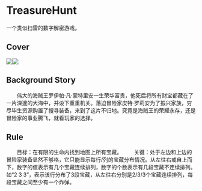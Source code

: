# TreasureHunt
一个类似扫雷的数字解密游戏。
## Cover
![](https://github.com/Sandigle/TreasureHunt/raw/master/image/cover_1.jpg)![](https://github.com/Sandigle/TreasureHunt/raw/master/image/cover_2.jpg)  
## Background Story
　　伟大的海贼王罗伊帕·凡·蒙特里安一生荣华富贵，他死后将所有财宝都藏在了一片深邃的大海中，并设下重重机关。落迫冒险家皮特·罗莉安为了振兴家族，穷尽毕生资源购置了搜寻装备，来到了这片不归地。究竟是海贼王的荣耀永存，还是冒险家的事业腾飞，就看玩家的选择。

## Rule
　　目标：在有限的生命内找到地图上所有宝藏。
　　关键：处于左边和上边的冒险家装备显然不够格，它只能显示每行/列的宝藏分布情况。从左往右或自上而下，数字的值表示有几个宝藏连续排列，数字的个数表示有几段宝藏不连续排列。如“2 3 3”，表示该行分布了3段宝藏，从左往右分别是2/3/3个宝藏连续排列，每段宝藏之间至少有一个炸弹。


